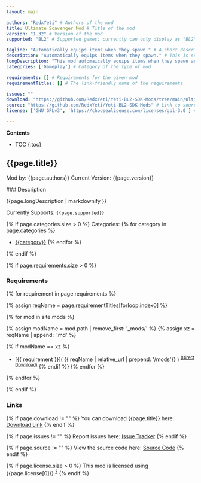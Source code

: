 ```yaml
---
layout: main

authors: "RedxYeti" # Authors of the mod
title: Ultimate Scavenger Mod # Title of the mod
version: "1.32" # Version of the mod
supported: "BL2" # Supported games; currently can only display as "BL2", "BL2 + TPS", or "TPS"

tagline: "Automatically equips items when they spawn." # A short description of the mod itself.
description: "Automatically equips items when they spawn." # This is set in order to keep the SEO proper
longDescription: "This mod automaically equips items when they spawn as long as your character can equip them, showing a message when it's equipped. \nExcluded examples are items higher level than your character or classmods not for your character. \nOptions include: Font Size sliders for the messages, more informative messages and a few gunzerker options. \nIf you plan on playing gunzerker, make sure to check the known issues on github. \nSingle player only. \nNexus Mods: https://www.nexusmods.com/borderlands2/mods/412" # Description of what the mod can do
categories: ['Gameplay'] # Category of the type of mod

requirements: [] # Requirements for the given mod
requirementTitles: [] # The link-friendly name of the requirements

issues: ""
download: "https://github.com/RedxYeti/Yeti-BL2-SDK-Mods/tree/main/UltimateScavengerMod"
source: "https://github.com/RedxYeti/Yeti-BL2-SDK-Mods" # Link to source code
license: ['GNU GPLv3', 'https://choosealicense.com/licenses/gpl-3.0'] # License name, link about the license from https://choosealicense.com/

---
```

**Contents**
* TOC
{:toc}

## {{page.title}}

Mod by: {{page.authors}}
Current Version: {{page.version}}

<p></p>
### Description

{{page.longDescription | markdownify }}

Currently Supports: `{{page.supported}}`

{% if page.categories.size > 0 %}
Categories:
{% for category in page.categories %}
  * [{{category}}](/types/{{category}})
{% endfor %}
<p></p>
{% endif %}

{% if page.requirements.size > 0 %}
### Requirements

{% for requirement in page.requirements %}

{% assign reqName = page.requirementTitles[forloop.index0] %}

{% for mod in site.mods %}

{% assign modName = mod.path | remove_first: '_mods/' %}
{% assign xz = reqName | append: '.md' %}

{% if modName == xz %}
* [{{ requirement }}]( {{ reqName | relative_url | prepend: '/mods'}} ) <sup>[(Direct Download)]({{mod.download}})</sup>
{% endif %}
{% endfor %}

{% endfor %}
<p></p>
{% endif %}

### Links

{% if page.download != "" %}
You can download {{page.title}} here: [Download Link]({{page.download}})
{% endif %}

{% if page.issues != "" %}
Report issues here: [Issue Tracker]({{page.issues}})
{% endif %}

{% if page.source != "" %}
View the source code here: [Source Code]({{page.source}})
{% endif %}

{% if page.license.size > 0 %}
This mod is licensed using {{page.license[0]}} <sup>[?]({{page.license[1]}})</sup>
{% endif %}
